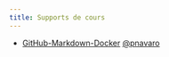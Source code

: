 ```yaml
---
title: Supports de cours
---
```


- [GitHub-Markdown-Docker](https://m2mas-agrocampus.github.io/git-markdown-docker) [@pnavaro](https://github.com/pnavaro)
